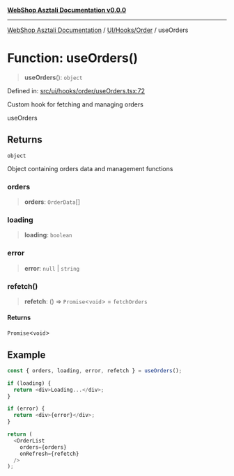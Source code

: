 [**WebShop Asztali Documentation v0.0.0**](../../../../README.md)

***

[WebShop Asztali Documentation](../../../../modules.md) / [UI/Hooks/Order](../README-1.md) / useOrders

# Function: useOrders()

> **useOrders**(): `object`

Defined in: [src/ui/hooks/order/useOrders.tsx:72](https://github.com/yourusername/webshop_asztali/blob/966ac422304bbbe6308f4e6c123a88355a82fe82/src/ui/hooks/order/useOrders.tsx#L72)

Custom hook for fetching and managing orders

 useOrders

## Returns

`object`

Object containing orders data and management functions

### orders

> **orders**: `OrderData`[]

### loading

> **loading**: `boolean`

### error

> **error**: `null` \| `string`

### refetch()

> **refetch**: () => `Promise`\<`void`\> = `fetchOrders`

#### Returns

`Promise`\<`void`\>

## Example

```ts
const { orders, loading, error, refetch } = useOrders();

if (loading) {
  return <div>Loading...</div>;
}

if (error) {
  return <div>{error}</div>;
}

return (
  <OrderList 
    orders={orders} 
    onRefresh={refetch} 
  />
);
```
